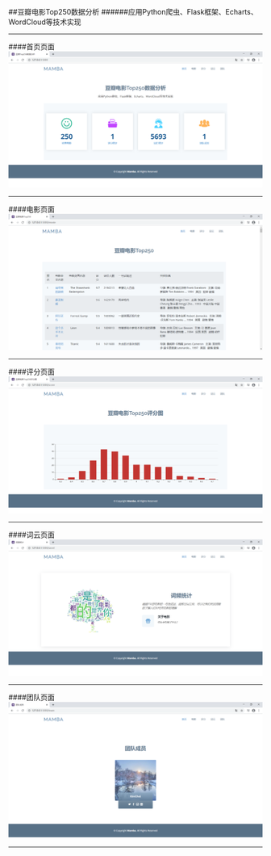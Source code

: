 ##豆瓣电影Top250数据分析 
######应用Python爬虫、Flask框架、Echarts、WordCloud等技术实现 
***
####首页页面 
![avatar](./static/assets/img/index.png) 
***
####电影页面 
![avatar](./static/assets/img/movie.png) 
***
####评分页面 
![avatar](./static/assets/img/score.png) 
***
####词云页面 
![avatar](./static/assets/img/word.png) 
***
####团队页面 
![avatar](./static/assets/img/team.png) 
***
